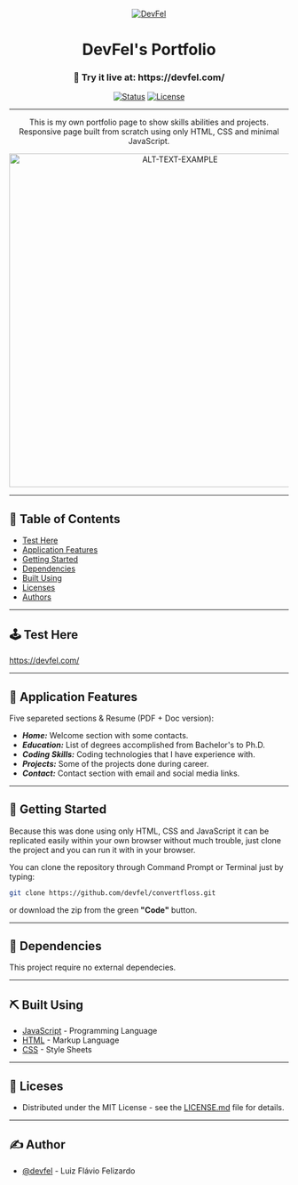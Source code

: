 <p align="center">
  <a href="https://devfel.com/" rel="noopener">
 <img  src="https://devfel.com/imgs/devfel-logo-01.JPG" alt="DevFel"></a>
</p>

<h1 align="center">DevFel's Portfolio</h1>
<h3 align="center"> 🔗 Try it live at: https://devfel.com/ </h3>

<div align="center">

[![Status](https://img.shields.io/badge/status-active-success.svg)]()
[![License](https://img.shields.io/badge/license-MIT-blue.svg)](/LICENSE)

</div>

---

<p align="center"> 
This is my own portfolio page to show skills abilities and projects.
Responsive page built from scratch using only HTML, CSS and minimal JavaScript.</p>
  <p align="center">
    <img  width="600px" src="./assets/TEXTO.gif" alt="ALT-TEXT-EXAMPLE"></a>
  </p>

---

## 📝 Table of Contents

- [Test Here](#live)
- [Application Features](#features)
- [Getting Started](#getting_started)
- [Dependencies](#dependencies)
- [Built Using](#built_using)
- [Licenses](#licenses)
- [Authors](#authors)

---

## 🕹 Test Here <a name = "live"></a>

https://devfel.com/

---

## 🧐 Application Features <a name = "features"></a>

Five separeted sections & Resume (PDF + Doc version):

- **_Home:_** Welcome section with some contacts.
- **_Education:_** List of degrees accomplished from Bachelor's to Ph.D.
- **_Coding Skills:_** Coding technologies that I have experience with.
- **_Projects:_** Some of the projects done during career.
- **_Contact:_** Contact section with email and social media links.

---

## 🏁 Getting Started <a name = "getting_started"></a>

Because this was done using only HTML, CSS and JavaScript it can be replicated easily within your own browser without much trouble, just clone the project and you can run it with in your browser.

You can clone the repository through Command Prompt or Terminal just by typing:

```sh
git clone https://github.com/devfel/convertfloss.git
```

or download the zip from the green **"Code"** button.

---

## 🔁 Dependencies <a name = "dependencies"></a>

This project require no external dependecies.

---

## ⛏️ Built Using <a name = "built_using"></a>

- [JavaScript](https://www.javascript.com/) - Programming Language
- [HTML](https://pt.wikipedia.org/wiki/HTML) - Markup Language
- [CSS](https://en.wikipedia.org/wiki/CSS) - Style Sheets

---

## 📝 Liceses <a name = "licenses"></a>

- Distributed under the MIT License - see the [LICENSE.md](https://github.com/devfel/github-readme-template/blob/master/LICENSE.md) file for details.

---

## ✍️ Author <a name = "authors"></a>

- [@devfel](https://devfel.com/) - Luiz Flávio Felizardo
